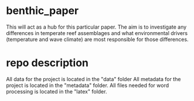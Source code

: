 # benthic_paper
This will act as a hub for this particular paper. 
The aim is to investigate any differences in temperate reef assemblages and what 
environmental drivers (temperature and wave climate) are most responsible for those differences. 

# repo description
All data for the project is located in the "data" folder
All metadata for the project is located in the "metadata" folder.
All files needed for word processing is located in the "latex" folder.